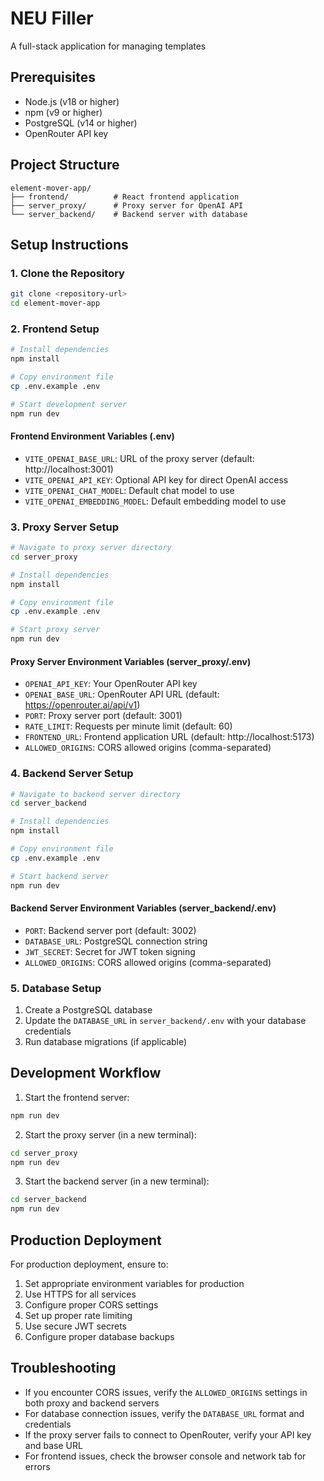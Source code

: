 # NEU Filler

A full-stack application for managing templates

## Prerequisites

- Node.js (v18 or higher)
- npm (v9 or higher)
- PostgreSQL (v14 or higher)
- OpenRouter API key

## Project Structure

```
element-mover-app/
├── frontend/          # React frontend application
├── server_proxy/      # Proxy server for OpenAI API
└── server_backend/    # Backend server with database
```

## Setup Instructions

### 1. Clone the Repository

```bash
git clone <repository-url>
cd element-mover-app
```

### 2. Frontend Setup

```bash
# Install dependencies
npm install

# Copy environment file
cp .env.example .env

# Start development server
npm run dev
```

#### Frontend Environment Variables (.env)
- `VITE_OPENAI_BASE_URL`: URL of the proxy server (default: http://localhost:3001)
- `VITE_OPENAI_API_KEY`: Optional API key for direct OpenAI access
- `VITE_OPENAI_CHAT_MODEL`: Default chat model to use
- `VITE_OPENAI_EMBEDDING_MODEL`: Default embedding model to use

### 3. Proxy Server Setup

```bash
# Navigate to proxy server directory
cd server_proxy

# Install dependencies
npm install

# Copy environment file
cp .env.example .env

# Start proxy server
npm run dev
```

#### Proxy Server Environment Variables (server_proxy/.env)
- `OPENAI_API_KEY`: Your OpenRouter API key
- `OPENAI_BASE_URL`: OpenRouter API URL (default: https://openrouter.ai/api/v1)
- `PORT`: Proxy server port (default: 3001)
- `RATE_LIMIT`: Requests per minute limit (default: 60)
- `FRONTEND_URL`: Frontend application URL (default: http://localhost:5173)
- `ALLOWED_ORIGINS`: CORS allowed origins (comma-separated)

### 4. Backend Server Setup

```bash
# Navigate to backend server directory
cd server_backend

# Install dependencies
npm install

# Copy environment file
cp .env.example .env

# Start backend server
npm run dev
```

#### Backend Server Environment Variables (server_backend/.env)
- `PORT`: Backend server port (default: 3002)
- `DATABASE_URL`: PostgreSQL connection string
- `JWT_SECRET`: Secret for JWT token signing
- `ALLOWED_ORIGINS`: CORS allowed origins (comma-separated)

### 5. Database Setup

1. Create a PostgreSQL database
2. Update the `DATABASE_URL` in `server_backend/.env` with your database credentials
3. Run database migrations (if applicable)

## Development Workflow

1. Start the frontend server:
```bash
npm run dev
```

2. Start the proxy server (in a new terminal):
```bash
cd server_proxy
npm run dev
```

3. Start the backend server (in a new terminal):
```bash
cd server_backend
npm run dev
```

## Production Deployment

For production deployment, ensure to:
1. Set appropriate environment variables for production
2. Use HTTPS for all services
3. Configure proper CORS settings
4. Set up proper rate limiting
5. Use secure JWT secrets
6. Configure proper database backups

## Troubleshooting

- If you encounter CORS issues, verify the `ALLOWED_ORIGINS` settings in both proxy and backend servers
- For database connection issues, verify the `DATABASE_URL` format and credentials
- If the proxy server fails to connect to OpenRouter, verify your API key and base URL
- For frontend issues, check the browser console and network tab for errors
